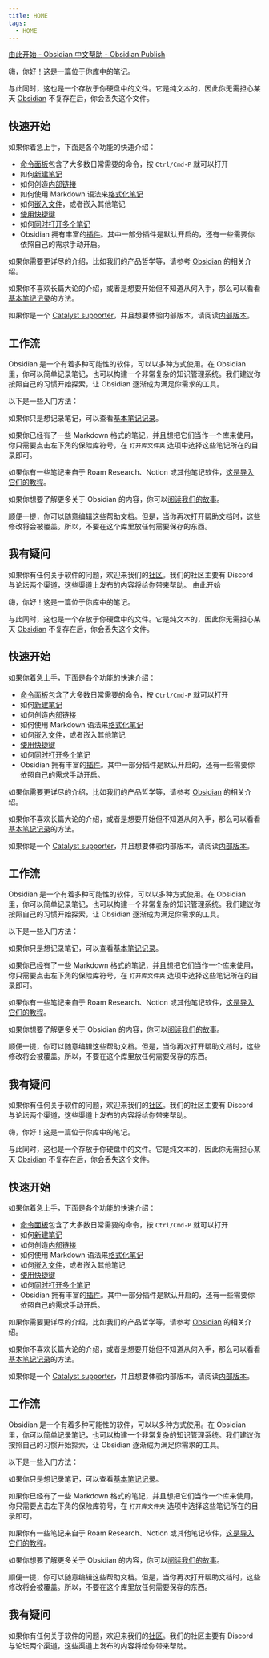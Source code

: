 ```yaml
---
title: HOME
tags:
  - HOME
---
```

  [由此开始 - Obsidian 中文帮助 - Obsidian Publish](https://publish.obsidian.md/help-zh/%E7%94%B1%E6%AD%A4%E5%BC%80%E5%A7%8B)


嗨，你好！这是一篇位于你库中的笔记。

与此同时，这也是一个存放于你硬盘中的文件。它是纯文本的，因此你无需担心某天 [Obsidian](https://publish.obsidian.md/help-zh/Obsidian/Obsidian) 不复存在后，你会丢失这个文件。

## 快速开始

如果你着急上手，下面是各个功能的快速介绍：

- [命令面板](https://publish.obsidian.md/help-zh/%E6%8F%92%E4%BB%B6/%E5%91%BD%E4%BB%A4%E9%9D%A2%E6%9D%BF)包含了大多数日常需要的命令，按 `Ctrl/Cmd-P` 就可以打开
- 如何[新建笔记](https://publish.obsidian.md/help-zh/%E4%BD%BF%E7%94%A8%E6%8C%87%E5%8D%97/%E6%96%B0%E5%BB%BA%E7%AC%94%E8%AE%B0)
- 如何创造[内部链接](https://publish.obsidian.md/help-zh/%E4%BD%BF%E7%94%A8%E6%8C%87%E5%8D%97/%E5%86%85%E9%83%A8%E9%93%BE%E6%8E%A5)
- 如何使用 Markdown 语法来[格式化笔记](https://publish.obsidian.md/help-zh/%E4%BD%BF%E7%94%A8%E6%8C%87%E5%8D%97/%E6%A0%BC%E5%BC%8F%E5%8C%96%E7%AC%94%E8%AE%B0)
- 如何[嵌入文件](https://publish.obsidian.md/help-zh/%E4%BD%BF%E7%94%A8%E6%8C%87%E5%8D%97/%E5%B5%8C%E5%85%A5%E6%96%87%E4%BB%B6)，或者嵌入其他笔记
- [使用快捷键](https://publish.obsidian.md/help-zh/%E4%BD%BF%E7%94%A8%E6%8C%87%E5%8D%97/%E4%BD%BF%E7%94%A8%E5%BF%AB%E6%8D%B7%E9%94%AE)
- 如何[同时打开多个笔记](https://publish.obsidian.md/help-zh/%E4%BD%BF%E7%94%A8%E6%8C%87%E5%8D%97/%E5%A4%9A%E7%AC%94%E8%AE%B0%E5%8D%8F%E5%90%8C)
- Obsidian 拥有丰富的[插件](https://publish.obsidian.md/help-zh/%E6%8F%92%E4%BB%B6/%E6%A0%B8%E5%BF%83%E6%8F%92%E4%BB%B6)。其中一部分插件是默认开启的，还有一些需要你依照自己的需求手动开启。

如果你需要更详尽的介绍，比如我们的产品哲学等，请参考 [Obsidian](https://publish.obsidian.md/help-zh/Obsidian/Obsidian) 的相关介绍。

如果你不喜欢长篇大论的介绍，或者是想要开始但不知道从何入手，那么可以看看[基本笔记记录](https://publish.obsidian.md/help-zh/%E4%BD%BF%E7%94%A8%E6%8C%87%E5%8D%97/%E5%9F%BA%E6%9C%AC%E7%AC%94%E8%AE%B0%E8%AE%B0%E5%BD%95)的方法。

如果你是一个 [Catalyst supporter](https://obsidian.md/pricing)，并且想要体验内部版本，请阅读[内部版本](https://publish.obsidian.md/help-zh/%E9%AB%98%E7%BA%A7%E7%94%A8%E6%B3%95/%E5%86%85%E9%83%A8%E7%89%88%E6%9C%AC)。

## 工作流

Obsidian 是一个有着多种可能性的软件，可以以多种方式使用。在 Obsidian 里，你可以简单记录笔记，也可以构建一个非常复杂的知识管理系统。我们建议你按照自己的习惯开始探索，让 Obsidian 逐渐成为满足你需求的工具。

以下是一些入门方法：

如果你只是想记录笔记，可以查看[基本笔记记录](https://publish.obsidian.md/help-zh/%E4%BD%BF%E7%94%A8%E6%8C%87%E5%8D%97/%E5%9F%BA%E6%9C%AC%E7%AC%94%E8%AE%B0%E8%AE%B0%E5%BD%95)。

如果你已经有了一些 Markdown 格式的笔记，并且想把它们当作一个库来使用，你只需要点击左下角的保险库符号，在 `打开库文件夹` 选项中选择这些笔记所在的目录即可。

如果你有一些笔记来自于 Roam Research、Notion 或其他笔记软件，[这是导入它们的教程](https://publish.obsidian.md/help-zh/%E4%BD%BF%E7%94%A8%E6%8C%87%E5%8D%97/%E5%AF%BC%E5%85%A5%E6%95%B0%E6%8D%AE)。

如果你想要了解更多关于 Obsidian 的内容，你可以[阅读我们的故事](https://publish.obsidian.md/help-zh/Obsidian/Obsidian)。

顺便一提，你可以随意编辑这些帮助文档。但是，当你再次打开帮助文档时，这些修改将会被覆盖。所以，不要在这个库里放任何需要保存的东西。

## 我有疑问

如果你有任何关于软件的问题，欢迎来我们的[社区](https://obsidian.md/community)。我们的社区主要有 Discord 与论坛两个渠道，这些渠道上发布的内容将给你带来帮助。
由此开始

嗨，你好！这是一篇位于你库中的笔记。

与此同时，这也是一个存放于你硬盘中的文件。它是纯文本的，因此你无需担心某天 [Obsidian](https://publish.obsidian.md/help-zh/Obsidian/Obsidian) 不复存在后，你会丢失这个文件。

## 快速开始

如果你着急上手，下面是各个功能的快速介绍：

- [命令面板](https://publish.obsidian.md/help-zh/%E6%8F%92%E4%BB%B6/%E5%91%BD%E4%BB%A4%E9%9D%A2%E6%9D%BF)包含了大多数日常需要的命令，按 `Ctrl/Cmd-P` 就可以打开
- 如何[新建笔记](https://publish.obsidian.md/help-zh/%E4%BD%BF%E7%94%A8%E6%8C%87%E5%8D%97/%E6%96%B0%E5%BB%BA%E7%AC%94%E8%AE%B0)
- 如何创造[内部链接](https://publish.obsidian.md/help-zh/%E4%BD%BF%E7%94%A8%E6%8C%87%E5%8D%97/%E5%86%85%E9%83%A8%E9%93%BE%E6%8E%A5)
- 如何使用 Markdown 语法来[格式化笔记](https://publish.obsidian.md/help-zh/%E4%BD%BF%E7%94%A8%E6%8C%87%E5%8D%97/%E6%A0%BC%E5%BC%8F%E5%8C%96%E7%AC%94%E8%AE%B0)
- 如何[嵌入文件](https://publish.obsidian.md/help-zh/%E4%BD%BF%E7%94%A8%E6%8C%87%E5%8D%97/%E5%B5%8C%E5%85%A5%E6%96%87%E4%BB%B6)，或者嵌入其他笔记
- [使用快捷键](https://publish.obsidian.md/help-zh/%E4%BD%BF%E7%94%A8%E6%8C%87%E5%8D%97/%E4%BD%BF%E7%94%A8%E5%BF%AB%E6%8D%B7%E9%94%AE)
- 如何[同时打开多个笔记](https://publish.obsidian.md/help-zh/%E4%BD%BF%E7%94%A8%E6%8C%87%E5%8D%97/%E5%A4%9A%E7%AC%94%E8%AE%B0%E5%8D%8F%E5%90%8C)
- Obsidian 拥有丰富的[插件](https://publish.obsidian.md/help-zh/%E6%8F%92%E4%BB%B6/%E6%A0%B8%E5%BF%83%E6%8F%92%E4%BB%B6)。其中一部分插件是默认开启的，还有一些需要你依照自己的需求手动开启。

如果你需要更详尽的介绍，比如我们的产品哲学等，请参考 [Obsidian](https://publish.obsidian.md/help-zh/Obsidian/Obsidian) 的相关介绍。

如果你不喜欢长篇大论的介绍，或者是想要开始但不知道从何入手，那么可以看看[基本笔记记录](https://publish.obsidian.md/help-zh/%E4%BD%BF%E7%94%A8%E6%8C%87%E5%8D%97/%E5%9F%BA%E6%9C%AC%E7%AC%94%E8%AE%B0%E8%AE%B0%E5%BD%95)的方法。

如果你是一个 [Catalyst supporter](https://obsidian.md/pricing)，并且想要体验内部版本，请阅读[内部版本](https://publish.obsidian.md/help-zh/%E9%AB%98%E7%BA%A7%E7%94%A8%E6%B3%95/%E5%86%85%E9%83%A8%E7%89%88%E6%9C%AC)。

## 工作流

Obsidian 是一个有着多种可能性的软件，可以以多种方式使用。在 Obsidian 里，你可以简单记录笔记，也可以构建一个非常复杂的知识管理系统。我们建议你按照自己的习惯开始探索，让 Obsidian 逐渐成为满足你需求的工具。

以下是一些入门方法：

如果你只是想记录笔记，可以查看[基本笔记记录](https://publish.obsidian.md/help-zh/%E4%BD%BF%E7%94%A8%E6%8C%87%E5%8D%97/%E5%9F%BA%E6%9C%AC%E7%AC%94%E8%AE%B0%E8%AE%B0%E5%BD%95)。

如果你已经有了一些 Markdown 格式的笔记，并且想把它们当作一个库来使用，你只需要点击左下角的保险库符号，在 `打开库文件夹` 选项中选择这些笔记所在的目录即可。

如果你有一些笔记来自于 Roam Research、Notion 或其他笔记软件，[这是导入它们的教程](https://publish.obsidian.md/help-zh/%E4%BD%BF%E7%94%A8%E6%8C%87%E5%8D%97/%E5%AF%BC%E5%85%A5%E6%95%B0%E6%8D%AE)。

如果你想要了解更多关于 Obsidian 的内容，你可以[阅读我们的故事](https://publish.obsidian.md/help-zh/Obsidian/Obsidian)。

顺便一提，你可以随意编辑这些帮助文档。但是，当你再次打开帮助文档时，这些修改将会被覆盖。所以，不要在这个库里放任何需要保存的东西。

## 我有疑问

如果你有任何关于软件的问题，欢迎来我们的[社区](https://obsidian.md/community)。我们的社区主要有 Discord 与论坛两个渠道，这些渠道上发布的内容将给你带来帮助。

嗨，你好！这是一篇位于你库中的笔记。

与此同时，这也是一个存放于你硬盘中的文件。它是纯文本的，因此你无需担心某天 [Obsidian](https://publish.obsidian.md/help-zh/Obsidian/Obsidian) 不复存在后，你会丢失这个文件。

## 快速开始

如果你着急上手，下面是各个功能的快速介绍：

- [命令面板](https://publish.obsidian.md/help-zh/%E6%8F%92%E4%BB%B6/%E5%91%BD%E4%BB%A4%E9%9D%A2%E6%9D%BF)包含了大多数日常需要的命令，按 `Ctrl/Cmd-P` 就可以打开
- 如何[新建笔记](https://publish.obsidian.md/help-zh/%E4%BD%BF%E7%94%A8%E6%8C%87%E5%8D%97/%E6%96%B0%E5%BB%BA%E7%AC%94%E8%AE%B0)
- 如何创造[内部链接](https://publish.obsidian.md/help-zh/%E4%BD%BF%E7%94%A8%E6%8C%87%E5%8D%97/%E5%86%85%E9%83%A8%E9%93%BE%E6%8E%A5)
- 如何使用 Markdown 语法来[格式化笔记](https://publish.obsidian.md/help-zh/%E4%BD%BF%E7%94%A8%E6%8C%87%E5%8D%97/%E6%A0%BC%E5%BC%8F%E5%8C%96%E7%AC%94%E8%AE%B0)
- 如何[嵌入文件](https://publish.obsidian.md/help-zh/%E4%BD%BF%E7%94%A8%E6%8C%87%E5%8D%97/%E5%B5%8C%E5%85%A5%E6%96%87%E4%BB%B6)，或者嵌入其他笔记
- [使用快捷键](https://publish.obsidian.md/help-zh/%E4%BD%BF%E7%94%A8%E6%8C%87%E5%8D%97/%E4%BD%BF%E7%94%A8%E5%BF%AB%E6%8D%B7%E9%94%AE)
- 如何[同时打开多个笔记](https://publish.obsidian.md/help-zh/%E4%BD%BF%E7%94%A8%E6%8C%87%E5%8D%97/%E5%A4%9A%E7%AC%94%E8%AE%B0%E5%8D%8F%E5%90%8C)
- Obsidian 拥有丰富的[插件](https://publish.obsidian.md/help-zh/%E6%8F%92%E4%BB%B6/%E6%A0%B8%E5%BF%83%E6%8F%92%E4%BB%B6)。其中一部分插件是默认开启的，还有一些需要你依照自己的需求手动开启。

如果你需要更详尽的介绍，比如我们的产品哲学等，请参考 [Obsidian](https://publish.obsidian.md/help-zh/Obsidian/Obsidian) 的相关介绍。

如果你不喜欢长篇大论的介绍，或者是想要开始但不知道从何入手，那么可以看看[基本笔记记录](https://publish.obsidian.md/help-zh/%E4%BD%BF%E7%94%A8%E6%8C%87%E5%8D%97/%E5%9F%BA%E6%9C%AC%E7%AC%94%E8%AE%B0%E8%AE%B0%E5%BD%95)的方法。

如果你是一个 [Catalyst supporter](https://obsidian.md/pricing)，并且想要体验内部版本，请阅读[内部版本](https://publish.obsidian.md/help-zh/%E9%AB%98%E7%BA%A7%E7%94%A8%E6%B3%95/%E5%86%85%E9%83%A8%E7%89%88%E6%9C%AC)。

## 工作流

Obsidian 是一个有着多种可能性的软件，可以以多种方式使用。在 Obsidian 里，你可以简单记录笔记，也可以构建一个非常复杂的知识管理系统。我们建议你按照自己的习惯开始探索，让 Obsidian 逐渐成为满足你需求的工具。

以下是一些入门方法：

如果你只是想记录笔记，可以查看[基本笔记记录](https://publish.obsidian.md/help-zh/%E4%BD%BF%E7%94%A8%E6%8C%87%E5%8D%97/%E5%9F%BA%E6%9C%AC%E7%AC%94%E8%AE%B0%E8%AE%B0%E5%BD%95)。

如果你已经有了一些 Markdown 格式的笔记，并且想把它们当作一个库来使用，你只需要点击左下角的保险库符号，在 `打开库文件夹` 选项中选择这些笔记所在的目录即可。

如果你有一些笔记来自于 Roam Research、Notion 或其他笔记软件，[这是导入它们的教程](https://publish.obsidian.md/help-zh/%E4%BD%BF%E7%94%A8%E6%8C%87%E5%8D%97/%E5%AF%BC%E5%85%A5%E6%95%B0%E6%8D%AE)。

如果你想要了解更多关于 Obsidian 的内容，你可以[阅读我们的故事](https://publish.obsidian.md/help-zh/Obsidian/Obsidian)。

顺便一提，你可以随意编辑这些帮助文档。但是，当你再次打开帮助文档时，这些修改将会被覆盖。所以，不要在这个库里放任何需要保存的东西。

## 我有疑问

如果你有任何关于软件的问题，欢迎来我们的[社区](https://obsidian.md/community)。我们的社区主要有 Discord 与论坛两个渠道，这些渠道上发布的内容将给你带来帮助。